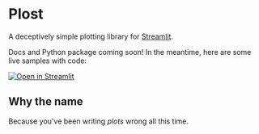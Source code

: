 # Plost

A deceptively simple plotting library for [Streamlit](https://github.com/streamlit/streamlit).

Docs and Python package coming soon! In the meantime, here are some live samples with code:

[![Open in Streamlit](https://static.streamlit.io/badges/streamlit_badge_black_white.svg)](https://share.streamlit.io/tvst/plost)

## Why the name

Because you've been writing _plots_ wrong all this time.

